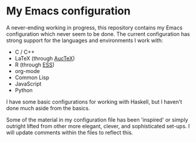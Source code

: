 # My Emacs configuration

A never-ending working in progress, this repository contains my Emacs
configuration which never seem to be done. The current configuration
has strong support for the languages and environments I work with:
* C / C++
* LaTeX (through [AucTeX](https://www.gnu.org/software/auctex/))
* R (through [ESS](http://ess.r-project.org/))
* org-mode
* Common Lisp
* JavaScript
* Python

I have some basic configurations for working with Haskell, but I
haven't done much aside from the basics.

Some of the material in my configuration file has been 'inspired' or
simply outright lifted from other more elegant, clever, and
sophisticated set-ups. I will update comments within the files to
reflect this.
